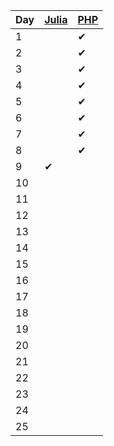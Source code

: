| Day | [Julia](julia/src) | [PHP](php/src/Aoc/Days) |
| --- | --- | --- |
| 1   |   | ✔ |
| 2   |   | ✔ |
| 3   |   | ✔ |
| 4   |   | ✔ |
| 5   |   | ✔ |
| 6   |   | ✔ |
| 7   |   | ✔ |
| 8   |   | ✔ |
| 9   | ✔ |   |
| 10   |   |   |
| 11   |   |   |
| 12   |   |   |
| 13   |   |   |
| 14   |   |   |
| 15   |   |   |
| 16   |   |   |
| 17   |   |   |
| 18   |   |   |
| 19   |   |   |
| 20   |   |   |
| 21   |   |   |
| 22   |   |   |
| 23   |   |   |
| 24   |   |   |
| 25   |   |   |
